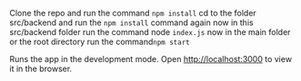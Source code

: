 Clone the repo and run the command `npm install`
cd to the folder src/backend and run the `npm install` command again
now in this src/backend folder run the command node `index.js`
now in the main folder or the root directory run the command`npm start`

Runs the app in the development mode.
Open [http://localhost:3000](http://localhost:3000) to view it in the browser.

